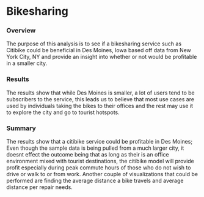 # Bikesharing

### Overview 

The purpose of this analysis is to see if a bikesharing service such as Citibike could be beneficial in Des Moines, Iowa based off data from New York City, NY and provide an insight into whether or not would be profitable in a smaller city.


### Results

The results show that while Des Moines is smaller, a lot of users tend to be subscribers to the service, this leads us to believe that most use cases are used by individuals taking the bikes to their offices and the rest may use it to explore the city and go to tourist hotspots.


### Summary

The results show that a citibike service could be profitable in Des Moines; Even though the sample data is being pulled from a much larger city, it doesnt effect the outcome being that as long as their is an office environment mixed with tourist destinations, the citibike model will provide profit especially during peak commute hours of those who do not wish to drive or walk to or from work. Another couple of visualizations that could be performed are finding the average distance a bike travels and average distance per repair needs.
